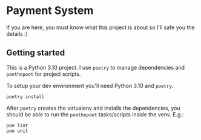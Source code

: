 # Payment System

If you are here, you must know what this project is about so I'll safe you the details :)

## Getting started

This is a Python 3.10 project. I use `poetry` to manage dependencies and `poethepoet` for
project scripts.

To setup your dev environment you'll need Python 3.10 and `poetry`.

```shell
poetry install
```

After `poetry` creates the virtualenv and installs the dependencies, you should be able to
run the `poethepoet` tasks/scripts inside the venv. E.g.:

```
poe lint
poe unit
```